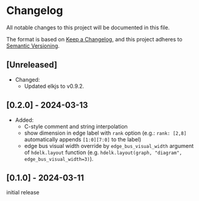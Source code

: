 # Changelog

All notable changes to this project will be documented in this file.

The format is based on [Keep a Changelog](https://keepachangelog.com/en/1.1.0/),
and this project adheres to [Semantic Versioning](https://semver.org/spec/v2.0.0.html).

## [Unreleased]

- Changed:
  - Updated elkjs to v0.9.2.

## [0.2.0] - 2024-03-13

- Added:
  - C-style comment and string interpolation
  - show dimension in edge label with `rank` option (e.g.: `rank: [2,8]` automatically appends `[1:0][7:0]` to the label)
  - edge bus visual width override by `edge_bus_visual_width` argument of `hdelk.layout` function (e.g. `hdelk.layout(graph, "diagram", edge_bus_visual_width=3)`).

## [0.1.0] - 2024-03-11

initial release
